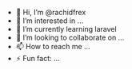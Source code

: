 - 👋 Hi, I’m @rachidfrex
- 👀 I’m interested in ...
- 🌱 I’m currently learning laravel
- 💞️ I’m looking to collaborate on ...
- 📫 How to reach me ...
- ⚡ Fun fact: ...

<!---
rachidfrex/rachidfrex is a ✨ special ✨ repository because its `README.md` (this file) appears on your GitHub profile.
You can click the Preview link to take a look at your changes.
--->
